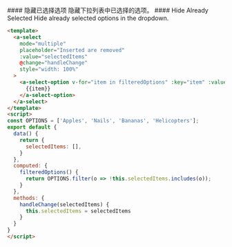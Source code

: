 
<cn>
#### 隐藏已选择选项
隐藏下拉列表中已选择的选项。
</cn>

<us>
#### Hide Already Selected
Hide already selected options in the dropdown.
</us>

```html
<template>
  <a-select
    mode="multiple"
    placeholder="Inserted are removed"
    :value="selectedItems"
    @change="handleChange"
    style="width: 100%"
  >
    <a-select-option v-for="item in filteredOptions" :key="item" :value="item">
      {{item}}
    </a-select-option>
  </a-select>
</template>
<script>
const OPTIONS = ['Apples', 'Nails', 'Bananas', 'Helicopters'];
export default {
  data() {
    return {
      selectedItems: [],
    }
  },
  computed: {
    filteredOptions() {
      return OPTIONS.filter(o => !this.selectedItems.includes(o));
    }
  },
  methods: {
    handleChange(selectedItems) {
      this.selectedItems = selectedItems
    }
  }
}
</script>
```


